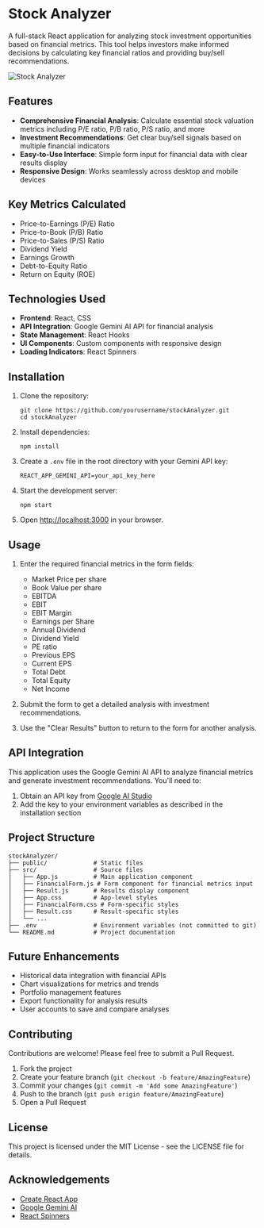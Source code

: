 # Stock Analyzer

A full-stack React application for analyzing stock investment opportunities based on financial metrics. This tool helps investors make informed decisions by calculating key financial ratios and providing buy/sell recommendations.

![Stock Analyzer]([https://www.freepik.com/free-vector/hand-drawn-stock-market-concept_20058480.htm#fromView=keyword&page=1&position=1&uuid=59af1c80-e3a7-47ac-84ef-933d3a28b023&query=Stock+Analysis])

## Features

- **Comprehensive Financial Analysis**: Calculate essential stock valuation metrics including P/E ratio, P/B ratio, P/S ratio, and more
- **Investment Recommendations**: Get clear buy/sell signals based on multiple financial indicators
- **Easy-to-Use Interface**: Simple form input for financial data with clear results display
- **Responsive Design**: Works seamlessly across desktop and mobile devices

## Key Metrics Calculated

- Price-to-Earnings (P/E) Ratio
- Price-to-Book (P/B) Ratio
- Price-to-Sales (P/S) Ratio
- Dividend Yield
- Earnings Growth
- Debt-to-Equity Ratio
- Return on Equity (ROE)

## Technologies Used

- **Frontend**: React, CSS
- **API Integration**: Google Gemini AI API for financial analysis
- **State Management**: React Hooks
- **UI Components**: Custom components with responsive design
- **Loading Indicators**: React Spinners

## Installation

1. Clone the repository:
   ```
   git clone https://github.com/yourusername/stockAnalyzer.git
   cd stockAnalyzer
   ```

2. Install dependencies:
   ```
   npm install
   ```

3. Create a `.env` file in the root directory with your Gemini API key:
   ```
   REACT_APP_GEMINI_API=your_api_key_here
   ```

4. Start the development server:
   ```
   npm start
   ```

5. Open [http://localhost:3000](http://localhost:3000) in your browser.

## Usage

1. Enter the required financial metrics in the form fields:
   - Market Price per share
   - Book Value per share
   - EBITDA
   - EBIT
   - EBIT Margin
   - Earnings per Share
   - Annual Dividend
   - Dividend Yield
   - PE ratio
   - Previous EPS
   - Current EPS
   - Total Debt
   - Total Equity
   - Net Income

2. Submit the form to get a detailed analysis with investment recommendations.

3. Use the "Clear Results" button to return to the form for another analysis.

## API Integration

This application uses the Google Gemini AI API to analyze financial metrics and generate investment recommendations. You'll need to:

1. Obtain an API key from [Google AI Studio](https://ai.google.dev/)
2. Add the key to your environment variables as described in the installation section

## Project Structure

```
stockAnalyzer/
├── public/             # Static files
├── src/                # Source files
│   ├── App.js          # Main application component
│   ├── FinancialForm.js # Form component for financial metrics input
│   ├── Result.js       # Results display component
│   ├── App.css         # App-level styles
│   ├── FinancialForm.css # Form-specific styles
│   ├── Result.css      # Result-specific styles
│   └── ...
├── .env                # Environment variables (not committed to git)
└── README.md           # Project documentation
```

## Future Enhancements

- Historical data integration with financial APIs
- Chart visualizations for metrics and trends
- Portfolio management features
- Export functionality for analysis results
- User accounts to save and compare analyses

## Contributing

Contributions are welcome! Please feel free to submit a Pull Request.

1. Fork the project
2. Create your feature branch (`git checkout -b feature/AmazingFeature`)
3. Commit your changes (`git commit -m 'Add some AmazingFeature'`)
4. Push to the branch (`git push origin feature/AmazingFeature`)
5. Open a Pull Request

## License

This project is licensed under the MIT License - see the LICENSE file for details.

## Acknowledgements

- [Create React App](https://github.com/facebook/create-react-app)
- [Google Gemini AI](https://ai.google.dev/)
- [React Spinners](https://www.npmjs.com/package/react-spinners)
